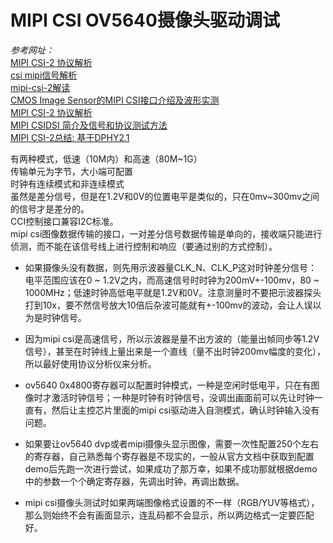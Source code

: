# MIPI CSI OV5640摄像头驱动调试  

*参考网址：*  
[MIPI CSI-2 协议解析](https://blog.csdn.net/sinat_43629962/article/details/123089993)  
[csi mipi信号解析](https://blog.csdn.net/adazone/article/details/116459602)  
[mipi-csi-2解读](https://www.cnblogs.com/lidan2019/p/10421875.html)  
[CMOS Image Sensor的MIPI CSI接口介绍及波形实测](https://zhuanlan.zhihu.com/p/143432645)  
[MIPI CSI-2 协议解析](https://blog.csdn.net/sinat_43629962/article/details/123089993)  
[MIPI CSIDSI 简介及信号和协议测试方法](https://wenku.baidu.com/view/9883d9f1cd2f0066f5335a8102d276a2002960fa.html)  
[MIPI CSI-2总结: 基于DPHY2.1](https://blog.csdn.net/yangchao315/article/details/123552464)  

有两种模式，低速（10M内）和高速（80M~1G）  
传输单元为字节，大小端可配置  
时钟有连续模式和非连续模式  
虽然是差分信号，但是在1.2V和0V的位置电平是类似的，只在0mv~300mv之间的信号才是差分的。  
CCI控制接口兼容I2C标准。  
mipi csi图像数据传输的接口，一对差分信号数据传输是单向的，接收端只能进行侦测，而不能在该信号线上进行控制和响应（要通过别的方式控制）。  

* 如果摄像头没有数据，则先用示波器量CLK_N、CLK_P这对时钟差分信号：电平范围应该在0 ~ 1.2V之内，而高速信号时时钟为200mV+-100mv，80 ~ 1000MHz；低速时钟高低电平就是1.2V和0V。注意测量时不要把示波器探头打到10x，要不然信号放大10倍后杂波可能就有+-100mv的波动，会让人误以为是时钟信号。  
* 因为mipi csi是高速信号，所以示波器是量不出方波的（能量出帧同步等1.2V信号），甚至在时钟线上量出来是一个直线（量不出时钟200mv幅度的变化），所以最好使用协议分析仪来分析。  
* ov5640 0x4800寄存器可以配置时钟模式，一种是空闲时低电平，只在有图像时才激活时钟信号；一种是时钟有时钟信号，没调出画面前可以先让时钟一直有，然后让主控芯片里面的mipi csi驱动进入自测模式，确认时钟输入没有问题。  
* 如果要让ov5640 dvp或者mipi摄像头显示图像，需要一次性配置250个左右的寄存器，自己熟悉每个寄存器是不现实的，一般从官方文档中获取到配置demo后先跑一次进行尝试，如果成功了那万幸，如果不成功那就根据demo中的参数一个个确定寄存器，先调出时钟，再调出数据。  

* mipi csi摄像头测试时如果两端图像格式设置的不一样（RGB/YUV等格式），那么则始终不会有画面显示，连乱码都不会显示，所以两边格式一定要匹配好。  
